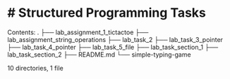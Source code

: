 # # Structured Programming Tasks

Contents:
.
├── lab_assignment_1_tictactoe
├── lab_assignment_string_operations
├── lab_task_2
├── lab_task_3_pointer
├── lab_task_4_pointer
├── lab_task_5_file
├── lab_task_section_1
├── lab_task_section_2
├── README.md
└── simple-typing-game

10 directories, 1 file
